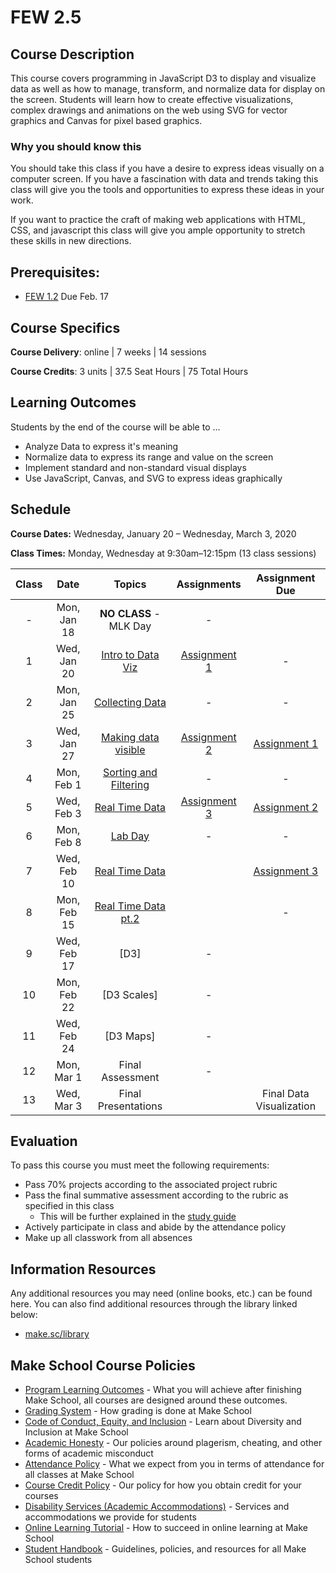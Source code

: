 # FEW 2.5

## Course Description

This course covers programming in JavaScript D3 to display and visualize data as well as how to manage, transform, and normalize data for display on the screen. Students will learn how to create effective visualizations, complex drawings and animations on the web using SVG for vector graphics and Canvas for pixel based graphics.

### Why you should know this

You should take this class if you have a desire to express ideas visually on a computer screen. If you have a fascination with data and trends taking this class will give you the tools and opportunities to express these ideas in your work.

If you want to practice the craft of making web applications with HTML, CSS, and javascript this class will give you ample opportunity to stretch these skills in new directions.

## Prerequisites:

- [FEW 1.2](https://github.com/Make-School-Courses/FEW-1.2-JavaScript-Foundations) Due Feb. 17

## Course Specifics

**Course Delivery**: online | 7 weeks | 14 sessions

**Course Credits**: 3 units | 37.5 Seat Hours | 75 Total Hours

## Learning Outcomes

Students by the end of the course will be able to ...

- Analyze Data to express it's meaning
- Normalize data to express its range and value on the screen
- Implement standard and non-standard visual displays
- Use JavaScript, Canvas, and SVG to express ideas graphically

## Schedule

**Course Dates:** Wednesday, January 20 – Wednesday, March 3, 2020

**Class Times:** Monday, Wednesday at 9:30am–12:15pm (13 class sessions)

| Class | Date | Topics | Assignments | Assignment Due
|:-----:|:----:|:------:|:-----------:|:-----------:|
|  -    | Mon, Jan 18 | **NO CLASS** - MLK Day | - |
|  1    | Wed, Jan 20 | [Intro to Data Viz](lessons/lesson-01.md)     | [Assignment 1](Assignments/assignment-1.md) | - |
|  2    | Mon, Jan 25 | [Collecting Data](lessons/lesson-02.md)       | - | - |
|  3    | Wed, Jan 27 | [Making data visible](lessons/lesson-03.md)   | [Assignment 2](Assignments/assignment-2.md) | [Assignment 1](Assignments/assignment-1.md) |
|  4    | Mon, Feb 1  | [Sorting and Filtering](lessons/lesson-04.md) | - | - |
|  5    | Wed, Feb 3  | [Real Time Data](lessons/lesson-05.md)        | [Assignment 3](Assignments/assignment-3.md) | [Assignment 2](Assignments/assignment-2.md) |
|  6    | Mon, Feb 8  | [Lab Day](lessons/lesson-06.md)               | - | - |
|  7    | Wed, Feb 10 | [Real Time Data](lessons/lesson-07.md) | []() | [Assignment 3](Assignments/assignment-3.md) |
|  8    | Mon, Feb 15 | [Real Time Data pt.2](lessons/lesson-08.md) | []() | - | - |
|  9    | Wed, Feb 17 | [D3] | - |
| 10    | Mon, Feb 22 | [D3 Scales] | - |
| 11    | Wed, Feb 24 | [D3 Maps]| - |
| 12    | Mon, Mar 1 | Final Assessment| - |
| 13    | Wed, Mar 3 | Final Presentations |  | Final Data Visualization |

## Evaluation
To pass this course you must meet the following requirements:

- Pass 70% projects according to the associated project rubric
- Pass the final summative assessment according to the rubric as specified in this class
    - This will be further explained in the [study guide](study-guide.md)
- Actively participate in class and abide by the attendance policy
- Make up all classwork from all absences

##  Information Resources

Any additional resources you may need (online books, etc.) can be found here. You can also find additional resources through the library linked below:

- [make.sc/library](http://make.sc/library)

## Make School Course Policies

- [Program Learning Outcomes](https://make.sc/program-learning-outcomes) - What you will achieve after finishing Make School, all courses are designed around these outcomes.
- [Grading System](https://make.sc/grading-system) - How grading is done at Make School
- [Code of Conduct, Equity, and Inclusion](https://make.sc/code-of-conduct) - Learn about Diversity and Inclusion at Make School
- [Academic Honesty](https://make.sc/academic-honesty-policy) - Our policies around plagerism, cheating, and other forms of academic misconduct
- [Attendance Policy](https://make.sc/attendance-policy) - What we expect from you in terms of attendance for all classes at Make School
- [Course Credit Policy](https://make.sc/course-credit-policy) - Our policy for how you obtain credit for your courses
- [Disability Services (Academic Accommodations)](https://make.sc/disability-services) - Services and accommodations we provide for students
- [Online Learning Tutorial](https://make.sc/online-learning-tutorial) - How to succeed in online learning at Make School
- [Student Handbook](https://make.sc/student-handbook) - Guidelines, policies, and resources for all Make School students


